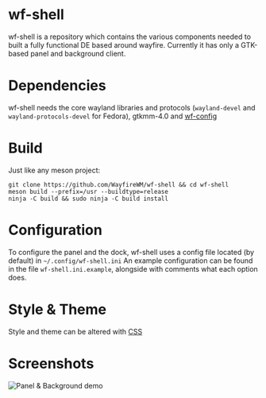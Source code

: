 # wf-shell

wf-shell is a repository which contains the various components needed to built a fully functional DE based around wayfire.
Currently it has only a GTK-based panel and background client.

# Dependencies

wf-shell needs the core wayland libraries and protocols (`wayland-devel` and `wayland-protocols-devel` for Fedora), gtkmm-4.0 and [wf-config](https://github.com/WayfireWM/wf-config)

# Build

Just like any meson project:
```
git clone https://github.com/WayfireWM/wf-shell && cd wf-shell
meson build --prefix=/usr --buildtype=release
ninja -C build && sudo ninja -C build install
```

# Configuration

To configure the panel and the dock, wf-shell uses a config file located (by default) in `~/.config/wf-shell.ini`
An example configuration can be found in the file `wf-shell.ini.example`, alongside with comments what each option does.

# Style & Theme

Style and theme can be altered with [CSS](/data/css/)

# Screenshots

![Panel & Background demo](/screenshot.png)
